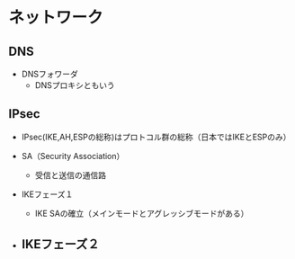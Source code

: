 # ネットワーク

## DNS
- DNSフォワーダ
  - DNSプロキシともいう
 
## IPsec
  - IPsec(IKE,AH,ESPの総称)はプロトコル群の総称（日本ではIKEとESPのみ）
 
- SA（Security Association）
  - 受信と送信の通信路
 
- IKEフェーズ１
  - IKE SAの確立（メインモードとアグレッシブモードがある）
 
- IKEフェーズ２
  - 
